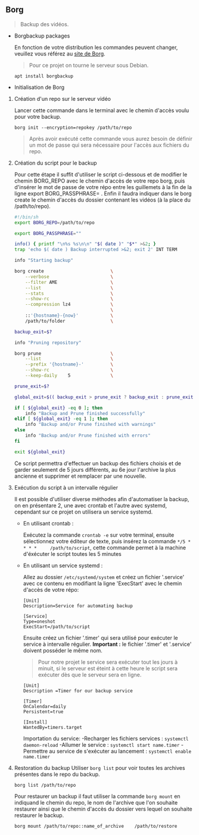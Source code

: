 ## Borg 
> Backup des vidéos.
* Borgbackup packages

    En fonction de votre distribution les commandes peuvent changer, veuillez vous référez au [site de  Borg](https://borgbackup.readthedocs.io/en/stable/installation.html).
    > Pour ce projet on tourne le serveur sous Debian.
    ```           
    apt install borgbackup
    ```
* Initialisation de Borg
1. Création d'un repo sur le serveur vidéo

    Lancer cette commande dans le terminal avec le chemin d'accès voulu pour votre backup.
    ```
    borg init --encryption=repokey /path/to/repo
    ```
    > Après avoir exécuté cette commande vous aurez besoin de définir un mot de passe qui sera nécessaire pour l'accès aux fichiers du repo.

2. Création du script pour le backup

    Pour cette étape il suffit d'utiliser le script ci-dessous et de modifier le chemin BORG_REPO avec le chemin d'accès de votre repo borg, puis d'insérer le mot de passe de votre répo entre les guillemets à la fin de la ligne export BORG_PASSPHRASE= . Enfin il faudra indiquer dans le borg create le chemin d'accès du dossier contenant les vidéos (à la place du /path/to/repo).
    

    ```bash
    #!/bin/sh
    export BORG_REPO=/path/to/repo

    export BORG_PASSPHRASE=""

    info() { printf "\n%s %s\n\n" "$( date )" "$*" >&2; }
    trap 'echo $( date ) Backup interrupted >&2; exit 2' INT TERM

    info "Starting backup"

    borg create                         \
        --verbose                       \
        --filter AME                    \
        --list                          \
        --stats                         \
        --show-rc                       \
        --compression lz4               \
                                        \
        ::'{hostname}-{now}'            \
        /path/to/folder                 \

    backup_exit=$?

    info "Pruning repository"

    borg prune                          \
        --list                          \
        --prefix '{hostname}-'          \
        --show-rc                       \
        --keep-daily    5               \

    prune_exit=$?

    global_exit=$(( backup_exit > prune_exit ? backup_exit : prune_exit ))

    if [ ${global_exit} -eq 0 ]; then
        info "Backup and Prune finished successfully"
    elif [ ${global_exit} -eq 1 ]; then
        info "Backup and/or Prune finished with warnings"
    else
        info "Backup and/or Prune finished with errors"
    fi

    exit ${global_exit}


    ```
    Ce script permettra d'effectuer un backup des fichiers choisis et de garder seulement de 5 jours différents, au 6e jour l'archive la plus ancienne et supprimer et remplacer par une nouvelle.

3. Exécution du script à un intervalle régulier
    
    Il est possible d'utiliser diverse méthodes afin d'automatiser la backup, on en présentare 2, une avec crontab et l'autre avec systemd, cependant sur ce projet on utilisera un service systemd.

    * En utilisant crontab : 
        
        Exécutez la commande `crontab -e`  sur votre terminal, ensuite sélectionnez votre éditeur de texte, puis insérez la commande `*/5 * * * *     /path/to/script`, cette commande permet à la machine d'éxécuter le script toutes les 5 minutes
    * En utilisant un service systemd : 

        Allez au dossier `/etc/systemd/system` et créez un fichier '.service' avec ce contenu  en modifiant la ligne 'ExecStart' avec le chemin d'accès de votre répo:
    
        ```service
        [Unit]
        Description=Service for automating backup

        [Service]
        Type=oneshot
        ExecStart=/path/to/script
        ```
        Ensuite créez un fichier '.timer' qui sera utilisé pour exécuter le service à intervalle régulier.
        **Important :** le fichier '.timer' et '.service' doivent posséder le même nom.
        >Pour notre projet le service sera exécuter tout les jours à minuit, si le serveur est éteint à cette heure le script sera exécuter dès que le serveur sera en ligne.
    
        ```timer
        [Unit]
        Description =Timer for our backup service

        [Timer]
        OnCalendar=daily
        Persistent=true

        [Install]
        WantedBy=timers.target
        ```
        Importation du service:
        -Recharger les fichiers services : `systemctl daemon-reload`
        -Allumer le service : `systemctl start name.timer`
        -Permettre au service de s'exécuter au lancement : `systemctl enable name.timer`
5. Restoration du backup
    Utiliser `borg list` pour voir toutes les archives présentes dans le repo du backup.
    ```
    borg list /path/to/repo
    ```
     Pour restaurer un backup  il faut utiliser la commande  `borg mount` en indiquand le chemin du repo, le nom de l'archive que l'on souhaite restaurer ainsi que le chemin d'accès du dossier vers lequel on souhaite restaurer le backup.
     ```
    borg mount /path/to/repo::name_of_archive    /path/to/restore
    ```
